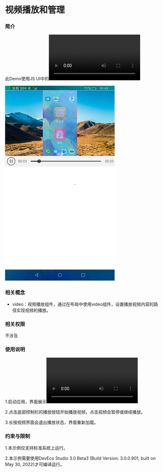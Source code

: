 # 视频播放和管理



### 简介

 此Demo使用JS UI中的<video/>组件，实现视频播放。您可以通过video自带的控制栏进行播放、暂停等操作。实现效果如下：

![main](screenshots/device/main.png)

### 相关概念

-  video：视频播放组件，通过在布局中使用video组件，设置播放视频内容的路径实现视频的播放。

### 相关权限

不涉及

### 使用说明

1.启动应用，界面展示<video/>组件，加载预置视频，此时视频处于暂停播放状态。

2.点击底部控制栏的播放按钮开始播放视频，点击视频会暂停或继续播放。

3.长按视频界面会退出播放状态，界面重新加载。

### 约束与限制

1.本示例仅支持标准系统上运行。

2.本示例需要使用DevEco Studio 3.0 Beta3 (Build Version: 3.0.0.901, built on May 30, 2022)才可编译运行。